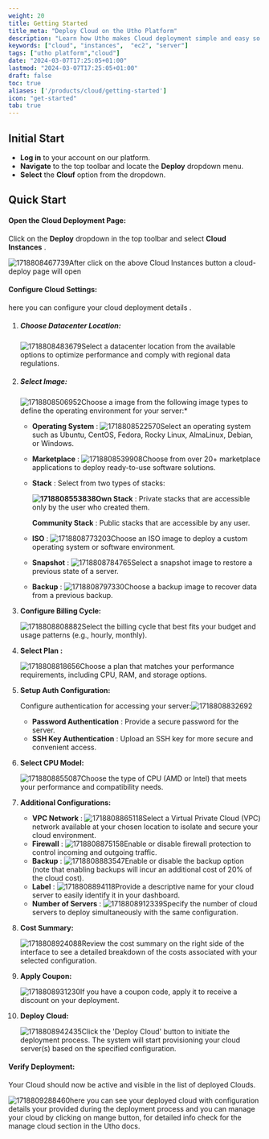 ```yaml
---
weight: 20
title: Getting Started
title_meta: "Deploy Cloud on the Utho Platform"
description: "Learn how Utho makes Cloud deployment simple and easy so you easily anticipate your cloud infrastructure costs"
keywords: ["cloud", "instances",  "ec2", "server"]
tags: ["utho platform","cloud"]
date: "2024-03-07T17:25:05+01:00"
lastmod: "2024-03-07T17:25:05+01:00"
draft: false
toc: true
aliases: ['/products/cloud/getting-started']
icon: "get-started"
tab: true
---
```

## Initial Start

* **Log in** to your account on our platform.
* **Navigate** to the top toolbar and locate the **Deploy** dropdown menu.
* **Select** the **Clouf** option from the dropdown.

## Quick Start

#### Open the Cloud Deployment Page:

Click on the **Deploy** dropdown in the top toolbar and select  **Cloud Instances** .

![1718808467739](image/index/1718808467739.png)After click on the above Cloud Instances button a cloud-deploy page will open

#### Configure Cloud Settings:

here you can configure your cloud deployment details .

1. ##### Choose Datacenter Location:

   ![1718808483679](image/index/1718808483679.png)Select a datacenter location from the available options to optimize performance and comply with regional data regulations.
2. ##### Select Image:

   ![1718808506952](image/index/1718808506952.png)Choose a image from the following image types to define the operating environment for your server:*


   * **Operating System** : ![1718808522570](image/index/1718808522570.png)Select an operating system such as Ubuntu, CentOS, Fedora, Rocky Linux, AlmaLinux, Debian, or Windows.
   * **Marketplace** : ![1718808539908](image/index/1718808539908.png)Choose from over 20+ marketplace applications to deploy ready-to-use software solutions.
   * **Stack** : Select from two types of stacks:

     **![1718808553838](image/index/1718808553838.png)Own Stack** : Private stacks that are accessible only by the user who created them.

     **Community Stack** : Public stacks that are accessible by any user.
   * **ISO** : ![1718808773203](image/index/1718808773203.png)Choose an ISO image to deploy a custom operating system or software environment.
   * **Snapshot** : ![1718808784765](image/index/1718808784765.png)Select a snapshot image to restore a previous state of a server.
   * **Backup** : ![1718808797330](image/index/1718808797330.png)Choose a backup image to recover data from a previous backup.
3. **Configure Billing Cycle:**

   ![1718808808882](image/index/1718808808882.png)Select the billing cycle that best fits your budget and usage patterns (e.g., hourly, monthly).
4. ****Select Plan** :**

   ![1718808818656](image/index/1718808818656.png)Choose a plan that matches your performance requirements, including CPU, RAM, and storage options.
5. **Setup Auth Configuration:**

   Configure authentication for accessing your server:![1718808832692](image/index/1718808832692.png)

   * **Password Authentication** : Provide a secure password for the server.
   * **SSH Key Authentication** : Upload an SSH key for more secure and convenient access.
6. ****Select CPU Model**:**

   ![1718808855087](image/index/1718808855087.png)Choose the type of CPU (AMD or Intel) that meets your performance and compatibility needs.
7. ****Additional Configurations**:**

   * **VPC Network** : ![1718808865118](image/index/1718808865118.png)Select a Virtual Private Cloud (VPC) network available at your chosen location to isolate and secure your cloud environment.
   * **Firewall** : ![1718808875158](image/index/1718808875158.png)Enable or disable firewall protection to control incoming and outgoing traffic.
   * **Backup** : ![1718808883547](image/index/1718808883547.png)Enable or disable the backup option (note that enabling backups will incur an additional cost of 20% of the cloud cost).
   * **Label** : ![1718808894118](image/index/1718808894118.png)Provide a descriptive name for your cloud server to easily identify it in your dashboard.
   * **Number of Servers** : ![1718808912339](image/index/1718808912339.png)Specify the number of cloud servers to deploy simultaneously with the same configuration.
8. **Cost Summary:**

   ![1718808924088](image/index/1718808924088.png)Review the cost summary on the right side of the interface to see a detailed breakdown of the costs associated with your selected configuration.
9. **Apply Coupon:**

   ![1718808931230](image/index/1718808931230.png)If you have a coupon code, apply it to receive a discount on your deployment.
10. ****Deploy Cloud**:**

    ![1718808942435](image/index/1718808942435.png)Click the 'Deploy Cloud' button to initiate the deployment process. The system will start provisioning your cloud server(s) based on the specified configuration.

#### Verify Deployment:

Your Cloud should now be active and visible in the list of deployed Clouds.

![1718809288460](image/index/1718809288460.png)here you can see your deployed cloud with configuration details your provided during the deployment process and you can manage your cloud by clicking on mange button, for detailed info check for the manage cloud section in the Utho docs.
